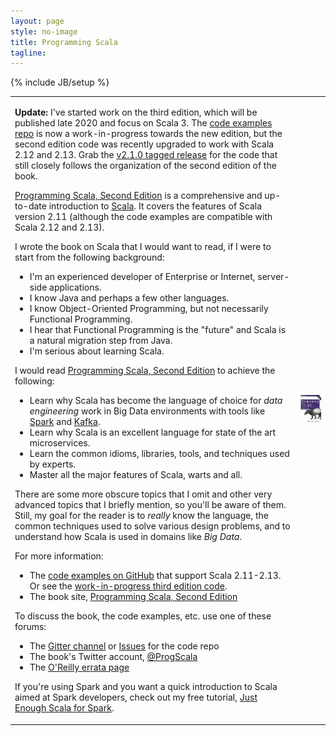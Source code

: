```yaml
---
layout: page
style: no-image
title: Programming Scala
tagline:
---
```

{% include JB/setup %}

<table>
<tr>
<td>
<p><b>Update:</b> I've started work on the third edition, which will be published late 2020 and focus on Scala 3. The <a href="https://github.com/deanwampler/programming-scala-book-code-examples" target="code">code examples repo</a> is now a work-in-progress towards the new edition, but the second edition code was recently upgraded to work with Scala 2.12 and 2.13. Grab the <a href="https://github.com/deanwampler/programming-scala-book-code-examples/releases/tag/2.1.0">v2.1.0 tagged release</a> for the code that still closely follows the organization of the second edition of the book.</p>

<p><a href="https://shop.oreilly.com/product/0636920033073.do" target="book">Programming Scala, Second Edition</a> is a comprehensive and up-to-date introduction to <a href="https://scala-lang.org" target="scala">Scala</a>. It covers the features of Scala version 2.11 (although the code examples are compatible with Scala 2.12 and 2.13).</p>

<p>I wrote the book on Scala that I would want to read, if I were to start from the following background:
<ul>
<li>I'm an experienced developer of Enterprise or Internet, server-side applications.</li>
<li>I know Java and perhaps a few other languages.</li>
<li>I know Object-Oriented Programming, but not necessarily Functional Programming.</li>
<li>I hear that Functional Programming is the "future" and Scala is a natural migration step from Java.</li>
<li>I'm serious about learning Scala.</li>
</ul>
</p>
<p>I would read <a href="https://shop.oreilly.com/product/0636920033073.do" target="book">Programming Scala, Second Edition</a> to achieve the following:
<ul>
<li>Learn why Scala has become the language of choice for <em>data engineering</em> work in Big Data environments with tools like <a href="https://spark.apache.org" target="spark">Spark</a> and <a href="https://kafka.apache.org" target="kafka">Kafka</a>.</li>
<li>Learn why Scala is an excellent language for state of the art microservices.</li>
<li>Learn the common idioms, libraries, tools, and techniques used by experts.</li>
<li>Master all the major features of Scala, warts and all.</li>
</ul>
</p>

<p>There are some more obscure topics that I omit and other very advanced topics that I briefly mention, so you'll be aware of them. Still, my goal for the reader is to <em>really</em> know the language, the common techniques used to solve various design problems, and to understand how Scala is used in domains like <em>Big Data</em>.</p>

<p>For more information:</p>
<ul>
  <li>The <a href="https://github.com/deanwampler/programming-scala-book-code-examples/releases/tag/2.1.0" target="code">code examples on GitHub</a> that support Scala 2.11-2.13. Or see the <a href="https://github.com/deanwampler/programming-scala-book-code-examples/">work-in-progress third edition code</a>.</li>
  <li>The book site, <a href="https://shop.oreilly.com/product/0636920033073.do" target="book">Programming Scala, Second Edition</a></li>
</ul>

<p>To discuss the book, the code examples, etc. use one of these forums:</p>
<ul>
  <li>The <a href="https://gitter.im/deanwampler/programming-scala-book-code-examples" target="github">Gitter channel</a> or <a href="https://github.com/deanwampler/programming-scala-book-code-examples/issues" target="github">Issues</a> for the code repo</li>
  <li>The book's Twitter account, <a href="https://twitter.com/ProgScala" target="twitter">@ProgScala</a></li>
  <li>The <a href="https://oreilly.com/catalog/errata.csp?isbn=0636920033073" target="oreilly">O'Reilly errata page</a></li>
</ul>

<p>If you're using Spark and you want a quick introduction to Scala aimed at Spark developers, check out my free tutorial, <a href="https://github.com/deanwampler/JustEnoughScalaForSpark" target="jess">Just Enough Scala for Spark</a>.</p>
</td>

<td class="prog-scala-cover-cell"><a href="https://shop.oreilly.com/product/0636920033073.do"><img src="/assets/images/prog_scala_2ed_comp-quarter_size.jpg" alt="Programming Scala, 2nd Edition"/></a></td>
</tr>
</table>
